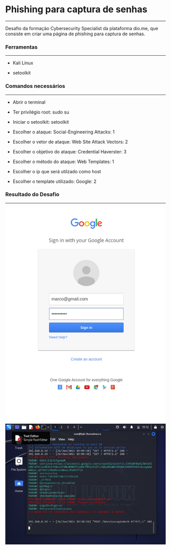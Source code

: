 <h1>Phishing para captura de senhas</h1>
<hr>
<p>Desafio da formação Cybersecurity Specialist da plataforma dio.me, que consiste em criar uma página de phishing para captura de senhas.</p>
<h3>Ferramentas</h3>
<hr>
<ul>
  <li><p>Kali Linux</p></li>
  <li><p>setoolkit</p></li>
</ul>

<h3>Comandos necessários</h3>
<hr>
<ul>
  <li><p>Abrir o terminal</p></li>
  <li><p>Ter privilégio root: sudo su</p></li>
  <li><p>Iniciar o setoolkit: setoolkit</p></li>
  <li><p>Escolher o ataque: Social-Engineering Attacks: 1</p></li>
  <li><p>Escolher o vetor de ataque: Web Site Attack Vectors: 2</p></li>
  <li><p>Escolher o objetivo do ataque: Credential Haverster: 3</p></li>
  <li><p>Escolher o método do ataque: Web Templates: 1</p></li>
  <li><p>Escolher o ip que será utilzado como host</p></li>
  <li><p>Escolher o template utilizado: Google: 2</p></li>
</ul>
<h3>Resultado do Desafio</h3>
<hr>
<img style="height=200px" src="/assets/googleprint.png">
<img style="height=200px" src="/assets/kali2.png">






